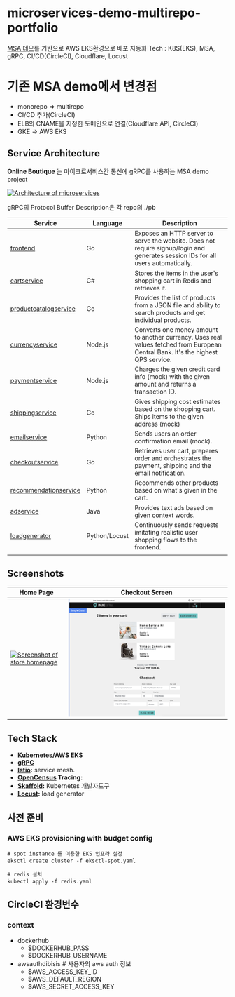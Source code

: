 # microservices-demo-multirepo-portfolio
[MSA 데모](https://github.com/dibisis/microservices-demo)를 기반으로 AWS EKS환경으로 배포 자동화 
Tech : K8S(EKS), MSA, gRPC, CI/CD(CircleCI), Cloudflare, Locust

# 기존 MSA demo에서 변경점
* monorepo => multirepo
* CI/CD 추가(CircleCI)
* ELB의 CNAME을 지정한 도메인으로 연결(Cloudflare API, CircleCI)
* GKE => AWS EKS


## Service Architecture

**Online Boutique** 는 마이크로서비스간 통신에 gRPC를 사용하는 MSA demo project

[![Architecture of
microservices](./docs/img/architecture-diagram.png)](./docs/img/architecture-diagram.png)

gRPC의 Protocol Buffer Description은 각 repo의 ./pb 

| Service                                              | Language      | Description                                                                                                                       |
| ---------------------------------------------------- | ------------- | --------------------------------------------------------------------------------------------------------------------------------- |
| [frontend](https://github.com/dibisis/microservices-demo-frontend/)                           | Go            | Exposes an HTTP server to serve the website. Does not require signup/login and generates session IDs for all users automatically. |
| [cartservice](https://github.com/dibisis/microservices-demo-cartservice)                     | C#            | Stores the items in the user's shopping cart in Redis and retrieves it.                                                           |
| [productcatalogservice](https://github.com/dibisis/microservices-demo-productcatalogservice) | Go            | Provides the list of products from a JSON file and ability to search products and get individual products.                        |
| [currencyservice](https://github.com/dibisis/microservices-demo-currencyservice)             | Node.js       | Converts one money amount to another currency. Uses real values fetched from European Central Bank. It's the highest QPS service. |
| [paymentservice](https://github.com/dibisis/microservices-demo-paymentservice)               | Node.js       | Charges the given credit card info (mock) with the given amount and returns a transaction ID.                                     |
| [shippingservice](https://github.com/dibisis/microservices-demo-shippingservice)             | Go            | Gives shipping cost estimates based on the shopping cart. Ships items to the given address (mock)                                 |
| [emailservice](https://github.com/dibisis/microservices-demo-emailservice)                   | Python        | Sends users an order confirmation email (mock).                                                                                   |
| [checkoutservice](https://github.com/dibisis/microservices-demo-checkoutservice)             | Go            | Retrieves user cart, prepares order and orchestrates the payment, shipping and the email notification.                            |
| [recommendationservice](https://github.com/dibisis/microservices-demo-recommendationservice) | Python        | Recommends other products based on what's given in the cart.                                                                      |
| [adservice](https://github.com/dibisis/microservices-demo-adservice)                         | Java          | Provides text ads based on given context words.                                                                                   |
| [loadgenerator](https://github.com/dibisis/microservices-demo-loadgenerator)                 | Python/Locust | Continuously sends requests imitating realistic user shopping flows to the frontend.      
                                        |
## Screenshots

| Home Page                                                                                                         | Checkout Screen                                                                                                    |
| ----------------------------------------------------------------------------------------------------------------- | ------------------------------------------------------------------------------------------------------------------ |
| [![Screenshot of store homepage](./docs/img/online-boutique-frontend-1.png)](./docs/img/online-boutique-frontend-1.png) | [![Screenshot of checkout screen](./docs/img/online-boutique-frontend-2.png)](./docs/img/online-boutique-frontend-2.png) |
## Tech Stack

- **[Kubernetes](https://kubernetes.io)/AWS EKS**
- **[gRPC](https://grpc.io)** 
- **[Istio](https://istio.io):** service mesh.
- **[OpenCensus](https://opencensus.io/) Tracing:** 
- **[Skaffold](https://skaffold.dev):** Kubernetes 개발자도구
- **[Locust](https://locust.io/):** load generator

## 사전 준비
### AWS EKS provisioning with budget config
```
# spot instance 를 이용한 EKS 인프라 설정
eksctl create cluster -f eksctl-spot.yaml
```

```
# redis 설치
kubectl apply -f redis.yaml
```

## CircleCI 환경변수
### context
* dockerhub
  * $DOCKERHUB_PASS
  * $DOCKERHUB_USERNAME
* awsauthdibisis # 사용자의 aws auth 정보
  * $AWS_ACCESS_KEY_ID
  * $AWS_DEFAULT_REGION
  * $AWS_SECRET_ACCESS_KEY